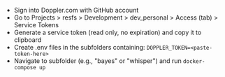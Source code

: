 - Sign into Doppler.com with GitHub account
- Go to Projects > resfs > Development > dev_personal > Access (tab) > Service Tokens
- Generate a service token (read only, no expiration) and copy it to clipboard
- Create .env files in the subfolders containing: `DOPPLER_TOKEN=<paste-token-here>`
- Navigate to subfolder (e.g., "bayes" or "whisper") and run `docker-compose up`